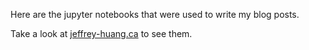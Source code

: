 Here are the jupyter notebooks that were used to write my blog posts. 

Take a look at [jeffrey-huang.ca](https://jeffrey-huang.ca) to see them.
